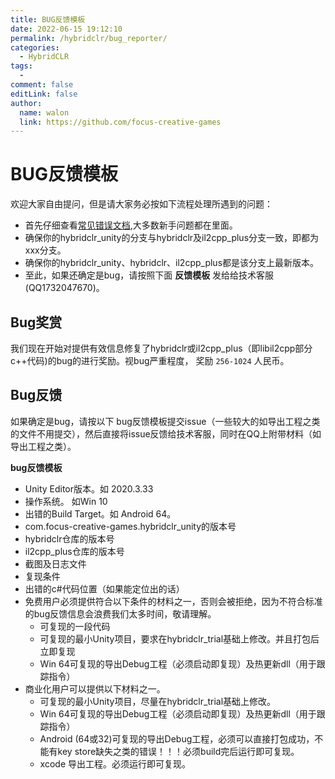 ```yaml
---
title: BUG反馈模板
date: 2022-06-15 19:12:10
permalink: /hybridclr/bug_reporter/
categories:
  - HybridCLR
tags:
  -  
comment: false
editLink: false
author: 
  name: walon
  link: https://github.com/focus-creative-games
---
```

# BUG反馈模板

欢迎大家自由提问，但是请大家务必按如下流程处理所遇到的问题：  
- 首先仔细查看[常见错误文档](/hybridclr/common_errors/),大多数新手问题都在里面。
- 确保你的hybridclr_unity的分支与hybridclr及il2cpp_plus分支一致，即都为xxx分支。
- 确保你的hybridclr_unity、hybridclr、il2cpp_plus都是该分支上最新版本。
- 至此，如果还确定是bug，请按照下面 **反馈模板** 发给给技术客服(QQ1732047670)。

## Bug奖赏

我们现在开始对提供有效信息修复了hybridclr或il2cpp_plus（即libil2cpp部分c++代码)的bug的进行奖励。视bug严重程度， 奖励 `256-1024` 人民币。

## Bug反馈

如果确定是bug，请按以下 bug反馈模板提交issue（一些较大的如导出工程之类的文件不用提交），然后直接将issue反馈给技术客服，同时在QQ上附带材料（如导出工程之类）。

**bug反馈模板**

- Unity Editor版本。如 2020.3.33
- 操作系统。 如Win 10
- 出错的Build Target。如 Android 64。
- com.focus-creative-games.hybridclr_unity的版本号
- hybridclr仓库的版本号
- il2cpp_plus仓库的版本号
- 截图及日志文件
- 复现条件
- 出错的c#代码位置（如果能定位出的话）
- 免费用户必须提供符合以下条件的材料之一，否则会被拒绝，因为不符合标准的bug反馈信息会浪费我们太多时间，敬请理解。
  - 可复现的一段代码
  - 可复现的最小Unity项目，要求在hybridclr_trial基础上修改。并且打包后立即复现
  - Win 64可复现的导出Debug工程（必须启动即复现）及热更新dll（用于跟踪指令）
- 商业化用户可以提供以下材料之一。
  - 可复现的最小Unity项目，尽量在hybridclr_trial基础上修改。
  - Win 64可复现的导出Debug工程（必须启动即复现）及热更新dll（用于跟踪指令）
  - Android (64或32)可复现的导出Debug工程，必须可以直接打包成功，不能有key store缺失之类的错误！！！必须build完后运行即可复现。
  - xcode 导出工程。必须运行即可复现。
